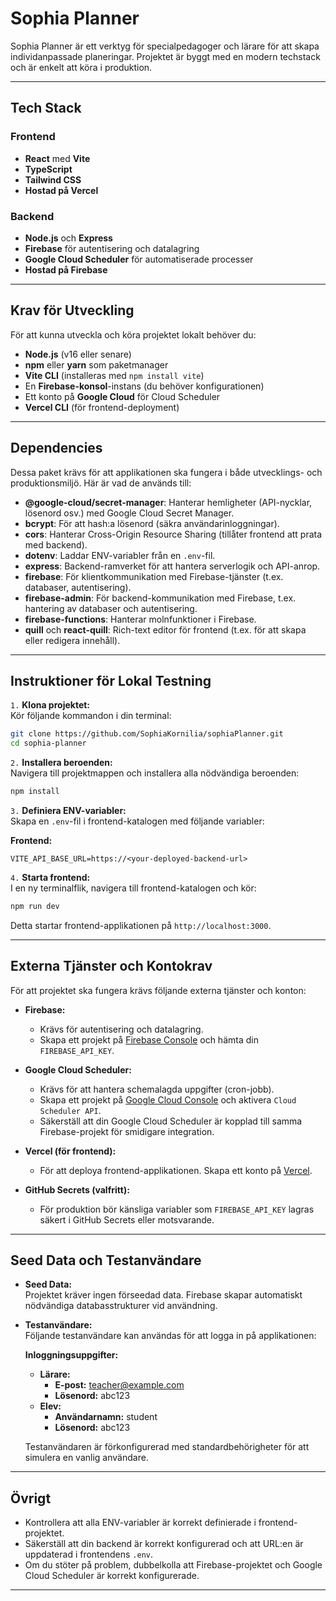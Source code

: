 # Sophia Planner

Sophia Planner är ett verktyg för specialpedagoger och lärare för att skapa individanpassade planeringar. Projektet är byggt med en modern techstack och är enkelt att köra i produktion.

---

## Tech Stack

### Frontend

- **React** med **Vite**
- **TypeScript**
- **Tailwind CSS**
- **Hostad på Vercel**

### Backend

- **Node.js** och **Express**
- **Firebase** för autentisering och datalagring
- **Google Cloud Scheduler** för automatiserade processer
- **Hostad på Firebase**

---

## Krav för Utveckling

För att kunna utveckla och köra projektet lokalt behöver du:

- **Node.js** (v16 eller senare)
- **npm** eller **yarn** som paketmanager
- **Vite CLI** (installeras med `npm install vite`)
- En **Firebase-konsol**-instans (du behöver konfigurationen)
- Ett konto på **Google Cloud** för Cloud Scheduler
- **Vercel CLI** (för frontend-deployment)

---

## Dependencies

Dessa paket krävs för att applikationen ska fungera i både utvecklings- och produktionsmiljö. Här är vad de används till:

- **@google-cloud/secret-manager**: Hanterar hemligheter (API-nycklar, lösenord osv.) med Google Cloud Secret Manager.
- **bcrypt**: För att hash:a lösenord (säkra användarinloggningar).
- **cors**: Hanterar Cross-Origin Resource Sharing (tillåter frontend att prata med backend).
- **dotenv**: Laddar ENV-variabler från en `.env`-fil.
- **express**: Backend-ramverket för att hantera serverlogik och API-anrop.
- **firebase**: För klientkommunikation med Firebase-tjänster (t.ex. databaser, autentisering).
- **firebase-admin**: För backend-kommunikation med Firebase, t.ex. hantering av databaser och autentisering.
- **firebase-functions**: Hanterar molnfunktioner i Firebase.
- **quill** och **react-quill**: Rich-text editor för frontend (t.ex. för att skapa eller redigera innehåll).

---

## Instruktioner för Lokal Testning

`1.` **Klona projektet:**  
 Kör följande kommandon i din terminal:

```bash
git clone https://github.com/SophiaKornilia/sophiaPlanner.git
cd sophia-planner
```

`2.` **Installera beroenden:**  
 Navigera till projektmappen och installera alla nödvändiga beroenden:

```bash
npm install
```

`3.` **Definiera ENV-variabler:**  
 Skapa en `.env`-fil i frontend-katalogen med följande variabler:

**Frontend:**

```env
VITE_API_BASE_URL=https://<your-deployed-backend-url>
```

`4.` **Starta frontend:**  
 I en ny terminalflik, navigera till frontend-katalogen och kör:

```bash
npm run dev
```

Detta startar frontend-applikationen på `http://localhost:3000`.

---

## Externa Tjänster och Kontokrav

För att projektet ska fungera krävs följande externa tjänster och konton:

- **Firebase:**

  - Krävs för autentisering och datalagring.
  - Skapa ett projekt på [Firebase Console](https://console.firebase.google.com) och hämta din `FIREBASE_API_KEY`.

- **Google Cloud Scheduler:**

  - Krävs för att hantera schemalagda uppgifter (cron-jobb).
  - Skapa ett projekt på [Google Cloud Console](https://console.cloud.google.com) och aktivera `Cloud Scheduler API`.
  - Säkerställ att din Google Cloud Scheduler är kopplad till samma Firebase-projekt för smidigare integration.

- **Vercel (för frontend):**

  - För att deploya frontend-applikationen. Skapa ett konto på [Vercel](https://vercel.com).

- **GitHub Secrets (valfritt):**
  - För produktion bör känsliga variabler som `FIREBASE_API_KEY` lagras säkert i GitHub Secrets eller motsvarande.

---

## Seed Data och Testanvändare

- **Seed Data:**  
  Projektet kräver ingen förseedad data. Firebase skapar automatiskt nödvändiga databasstrukturer vid användning.

- **Testanvändare:**  
  Följande testanvändare kan användas för att logga in på applikationen:

  **Inloggningsuppgifter:**

  - **Lärare:**
    - **E-post:** teacher@example.com
    - **Lösenord:** abc123
  - **Elev:**
    - **Användarnamn:** student
    - **Lösenord:** abc123

  Testanvändaren är förkonfigurerad med standardbehörigheter för att simulera en vanlig användare.

---

## Övrigt

- Kontrollera att alla ENV-variabler är korrekt definierade i frontend-projektet.
- Säkerställ att din backend är korrekt konfigurerad och att URL:en är uppdaterad i frontendens `.env`.
- Om du stöter på problem, dubbelkolla att Firebase-projektet och Google Cloud Scheduler är korrekt konfigurerade.

---
